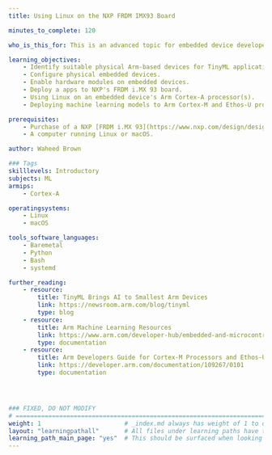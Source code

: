 ```yaml
---
title: Using Linux on the NXP FRDM IMX93 Board

minutes_to_complete: 120

who_is_this_for: This is an advanced topic for embedded device developers and machine learning engineers, who want need a professional-grade Arm embedded device development platform.

learning_objectives:
    - Identify suitable physical Arm-based devices for TinyML applications.
    - Configure physical embedded devices.
    - Enable hardware modules on embedded devices.
    - Deploy a apps to NXP's FRDM i.MX 93 board.
    - Using Linux on an embedded device's Arm Cortex-A processor(s).
    - Deploying machine learning models to Arm Cortex-M and Ethos-U processors will be covered in a later learning path.

prerequisites:
    - Purchase of a NXP [FRDM i.MX 93](https://www.nxp.com/design/design-center/development-boards-and-designs/frdm-i-mx-93-development-board:FRDM-IMX93) board.
    - A computer running Linux or macOS.

author: Waheed Brown

### Tags
skilllevels: Introductory
subjects: ML
armips:
    - Cortex-A

operatingsystems:
    - Linux
    - macOS

tools_software_languages:
    - Baremetal
    - Python
    - Bash
    - systemd

further_reading:
    - resource:
        title: TinyML Brings AI to Smallest Arm Devices
        link: https://newsroom.arm.com/blog/tinyml
        type: blog
    - resource:
        title: Arm Machine Learning Resources
        link: https://www.arm.com/developer-hub/embedded-and-microcontrollers/ml-solutions/getting-started
        type: documentation
    - resource:
        title: Arm Developers Guide for Cortex-M Processors and Ethos-U NPU
        link: https://developer.arm.com/documentation/109267/0101
        type: documentation




### FIXED, DO NOT MODIFY
# ================================================================================
weight: 1                       # _index.md always has weight of 1 to order correctly
layout: "learningpathall"       # All files under learning paths have this same wrapper
learning_path_main_page: "yes"  # This should be surfaced when looking for related content. Only set for _index.md of learning path content.
---
```

